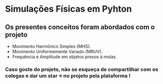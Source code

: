 # Simulações Físicas em Pyhton

## Os presentes conceitos foram abordados com o projeto
-  Movimento Harmônico Simples (MHS).
-  Movimento Uniformemente Variado (MRUV).
-  Frequência e Amplitude em objetos presos à molas.

### Caso goste do projeto, não se esqueça de compartilhar com os colegas e dar um star :star: no projeto pela plataforma !